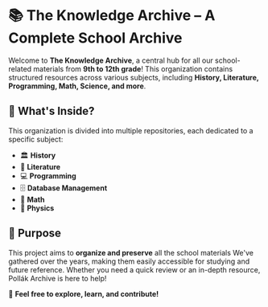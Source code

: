 # 📚 The Knowledge Archive – A Complete School Archive  

Welcome to **The Knowledge Archive**, a central hub for all our school-related materials from **9th to 12th grade**! This organization contains structured resources across various subjects, including **History, Literature, Programming, Math, Science, and more**.  

## 📂 What's Inside?  

This organization is divided into multiple repositories, each dedicated to a specific subject:  

- 🏛 **History** 
- 📖 **Literature** 
- 💻 **Programming** 
- 🗄 **Database Management** 
- 🔢 **Math** 
- 🔬 **Physics**

## 🎯 Purpose  

This project aims to **organize and preserve** all the school materials We've gathered over the years, making them easily accessible for studying and future reference. Whether you need a quick review or an in-depth resource, Pollák Archive is here to help!  

🚀 **Feel free to explore, learn, and contribute!**  
